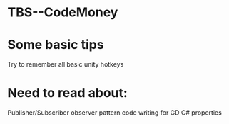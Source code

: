 # TBS--CodeMoney

# Some basic tips 
Try to remember all basic unity hotkeys


# Need to read about:

Publisher/Subscriber
observer pattern code writing for GD
C# properties
